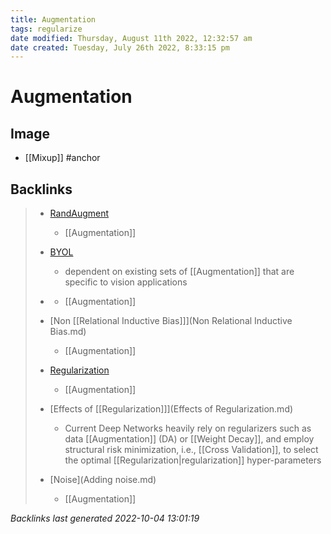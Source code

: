 ```yaml
---
title: Augmentation
tags: regularize
date modified: Thursday, August 11th 2022, 12:32:57 am
date created: Tuesday, July 26th 2022, 8:33:15 pm
---
```


# Augmentation

## Image
- [[Mixup]]
#anchor

## Backlinks

> - [RandAugment](RandAugment.md)
>   - [[Augmentation]]
>    
> - [BYOL](BYOL.md)
>   - dependent on existing sets of [[Augmentation]] that are specific to vision applications
>    
> - [](DeepLearning.md)
>   - [[Augmentation]]
>    
> - [Non [[Relational Inductive Bias]]](Non Relational Inductive Bias.md)
>   - [[Augmentation]]
>    
> - [Regularization](Regularization.md)
>   - [[Augmentation]]
>    
> - [Effects of [[Regularization]]](Effects of Regularization.md)
>   - Current Deep Networks heavily rely on regularizers such as data [[Augmentation]] (DA) or [[Weight Decay]], and employ structural risk minimization, i.e., [[Cross Validation]], to select the optimal [[Regularization|regularization]] hyper-parameters
>    
> - [Noise](Adding noise.md)
>   - [[Augmentation]]

_Backlinks last generated 2022-10-04 13:01:19_
